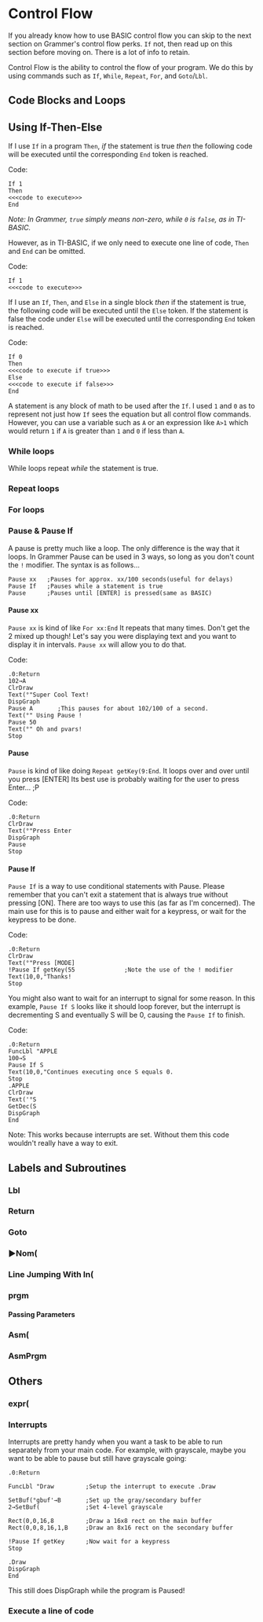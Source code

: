 # Control Flow

If you already know how to use BASIC control flow you can skip to the next
section on Grammer's control flow perks. `If` not, then read up on this section
before moving on. There is a lot of info to retain.

Control Flow is the ability to control the flow of your program. We do this by
using commands such as `If`, `While`, `Repeat`, `For`, and `Goto`/`Lbl`.

## Code Blocks and Loops

## Using If-Then-Else

If I use `If` in a program `Then`, *if* the statement is true *then* the
following code will be executed until the corresponding `End` token is reached.

Code:
```
If 1
Then
<<<code to execute>>>
End
```
*Note: In Grammer, `true` simply means non-zero, while `0` is `false`, as in
TI-BASIC.*

However, as in TI-BASIC, if we only need to execute one line of code, `Then` and
`End` can be omitted.

Code:
```
If 1
<<<code to execute>>>
```

If I use an `If`, `Then`, and `Else` in a single block _then_ if the statement
is true, the following code will be executed until the `Else` token. If the
statement is false the code under `Else` will be executed until the
corresponding `End` token is reached.

Code:
```
If 0
Then
<<<code to execute if true>>>
Else
<<<code to execute if false>>>
End
```

A statement is any block of math to be used after the `If`. I used `1` and `0`
as to represent not just how `If` sees the equation but all control flow
commands. However, you can use a variable such as `A` or an expression like
`A>1` which would return `1` if `A` is greater than `1` and `0` if less than
`A`.


### While loops
While loops repeat _while_ the statement is true. 

### Repeat loops



### For loops



### Pause & Pause If
A pause is pretty much like a loop. The only difference is the way that it loops. 
In Grammer Pause can be used in 3 ways, so long as you don't count the `!` modifier. 
The syntax is as follows...
```
Pause xx   ;Pauses for approx. xx/100 seconds(useful for delays)
Pause If   ;Pauses while a statement is true
Pause      ;Pauses until [ENTER] is pressed(same as BASIC)
```
#### Pause xx

`Pause xx` is kind of like `For xx:End` It repeats that many times. Don't get the 2 mixed up though!
Let's say you were displaying text and you want to display it in intervals.
`Pause xx` will allow you to do that. 

Code:
```
.0:Return
102→A
ClrDraw
Text(°"Super Cool Text!
DispGraph
Pause A       ;This pauses for about 102/100 of a second.
Text(°" Using Pause !
Pause 50
Text(°" Oh and pvars!
Stop
```


#### Pause

`Pause` is kind of like doing `Repeat getKey(9:End`. It loops over and over until you press [ENTER]
Its best use is probably waiting for the user to press Enter... ;P

Code:
```
.0:Return
ClrDraw
Text(°"Press Enter
DispGraph
Pause
Stop
```


#### Pause If

`Pause If` is a way to use conditional statements with Pause. Please remember
that you can't exit a statement that is always true without pressing [ON].
There are too ways to use this (as far as I'm concerned). The main use for this
is to pause and either wait for a keypress, or wait for the keypress to be done.

Code:
```
.0:Return
ClrDraw
Text(°"Press [MODE]
!Pause If getKey(55              ;Note the use of the ! modifier
Text(10,0,"Thanks!
Stop
```

You might also want to wait for an interrupt to signal for some reason. In this
example, `Pause If S` looks like it should loop forever, but the interrupt is
decrementing S and eventually S will be 0, causing the `Pause If` to finish.

Code:
```
.0:Return
FuncLbl "APPLE
100→S
Pause If S
Text(10,0,"Continues executing once S equals 0.
Stop
.APPLE
ClrDraw
Text('°S
GetDec(S
DispGraph
End
```
Note: This works because interrupts are set. Without them this code wouldn't
really have a way to exit. 

## Labels and Subroutines

### Lbl



### Return



### Goto



### ▶Nom(



### Line Jumping With ln(



### prgm



#### Passing Parameters



### Asm(



### AsmPrgm

## Others

### expr(
### Interrupts
Interrupts are pretty handy when you want a task to be able to run separately
from your main code. For example, with grayscale, maybe you want to be able to
pause but still have grayscale going:

```
.0:Return

FuncLbl "Draw         ;Setup the interrupt to execute .Draw

SetBuf(°gbuf'→B       ;Set up the gray/secondary buffer
2→SetBuf(             ;Set 4-level grayscale

Rect(0,0,16,8         ;Draw a 16x8 rect on the main buffer
Rect(0,0,8,16,1,B     ;Draw an 8x16 rect on the secondary buffer

!Pause If getKey      ;Now wait for a keypress
Stop

.Draw
DispGraph
End
```
This still does DispGraph while the program is Paused!

### Execute a line of code
